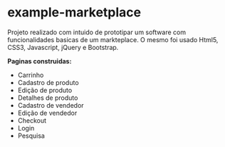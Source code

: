 # example-marketplace
Projeto realizado com intuido de prototipar um software com funcionalidades basicas de um markteplace.
O mesmo foi usado Html5, CSS3, Javascript, jQuery e Bootstrap.

**Paginas construidas:**
- Carrinho
- Cadastro de produto
- Edição de produto
- Detalhes de produto
- Cadastro de vendedor
- Edição de vendedor
- Checkout
- Login
- Pesquisa
